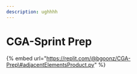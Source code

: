 ```yaml
---
description: ughhhh
---
```


# CGA-Sprint Prep

{% embed url="https://replit.com/@bgoonz/CGA-Prep\#adjacentElementsProduct.py" %}



